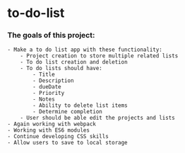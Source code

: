 # to-do-list

### The goals of this project:

    - Make a to do list app with these functionality:
        - Project creation to store multiple related lists
        - To do list creation and deletion
        - To do lists should have:
            - Title
            - Description
            - dueDate
            - Priority
            - Notes
            - Ability to delete list items
            - Determine completion
        - User should be able edit the projects and lists
    - Again working with webpack
    - Working with ES6 modules
    - Continue developing CSS skills
    - Allow users to save to local storage
